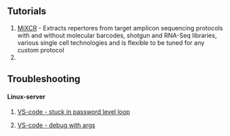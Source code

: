## Tutorials ##

1. [MiXCR](/Tutorials%20&%20Troubleshooting/All/mixcr_manual.md) - Extracts repertores from target amplicon sequencing protocols with and without molecular barcodes, 
shotgun and RNA-Seq libraries, various single cell technologies and is flexible to be tuned for any custom protocol
2. 

## Troubleshooting ###

#### Linux-server
1. [VS-code - stuck in password level loop](/Tutorials%20&%20Troubleshooting/All/Stuck_Password_Issue_in_VS_Code.md)

2. [VS-code - debug with args](/Tutorials%20&%20Troubleshooting/All/Debuging_with_Args_in_VS_Code.md)
